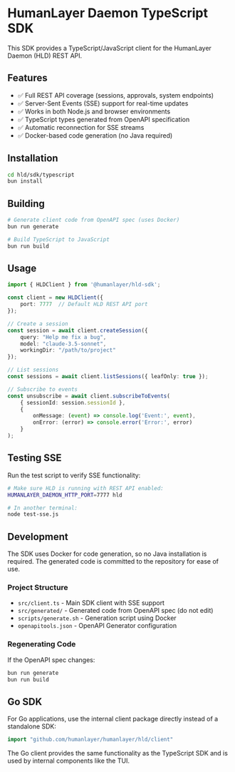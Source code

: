 # HumanLayer Daemon TypeScript SDK

This SDK provides a TypeScript/JavaScript client for the HumanLayer Daemon (HLD) REST API.

## Features

- ✅ Full REST API coverage (sessions, approvals, system endpoints)
- ✅ Server-Sent Events (SSE) support for real-time updates
- ✅ Works in both Node.js and browser environments
- ✅ TypeScript types generated from OpenAPI specification
- ✅ Automatic reconnection for SSE streams
- ✅ Docker-based code generation (no Java required)

## Installation

```bash
cd hld/sdk/typescript
bun install
```

## Building

```bash
# Generate client code from OpenAPI spec (uses Docker)
bun run generate

# Build TypeScript to JavaScript
bun run build
```

## Usage

```typescript
import { HLDClient } from '@humanlayer/hld-sdk';

const client = new HLDClient({
    port: 7777  // Default HLD REST API port
});

// Create a session
const session = await client.createSession({
    query: "Help me fix a bug",
    model: "claude-3.5-sonnet",
    workingDir: "/path/to/project"
});

// List sessions
const sessions = await client.listSessions({ leafOnly: true });

// Subscribe to events
const unsubscribe = await client.subscribeToEvents(
    { sessionId: session.sessionId },
    {
        onMessage: (event) => console.log('Event:', event),
        onError: (error) => console.error('Error:', error)
    }
);
```

## Testing SSE

Run the test script to verify SSE functionality:

```bash
# Make sure HLD is running with REST API enabled:
HUMANLAYER_DAEMON_HTTP_PORT=7777 hld

# In another terminal:
node test-sse.js
```

## Development

The SDK uses Docker for code generation, so no Java installation is required. The generated code is committed to the repository for ease of use.

### Project Structure

- `src/client.ts` - Main SDK client with SSE support
- `src/generated/` - Generated code from OpenAPI spec (do not edit)
- `scripts/generate.sh` - Generation script using Docker
- `openapitools.json` - OpenAPI Generator configuration

### Regenerating Code

If the OpenAPI spec changes:

```bash
bun run generate
bun run build
```

## Go SDK

For Go applications, use the internal client package directly instead of a standalone SDK:

```go
import "github.com/humanlayer/humanlayer/hld/client"
```

The Go client provides the same functionality as the TypeScript SDK and is used by internal components like the TUI.
